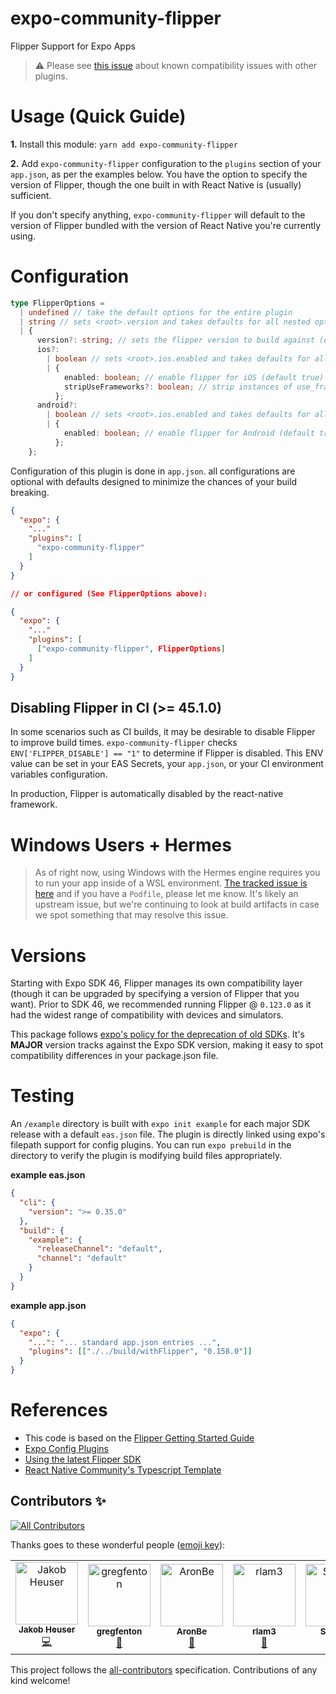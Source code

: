 # expo-community-flipper

Flipper Support for Expo Apps

> ⚠️ Please see [this issue](https://github.com/jakobo/expo-community-flipper/issues/27) about known compatibility issues with other plugins.

# Usage (Quick Guide)

**1.** Install this module: `yarn add expo-community-flipper`

**2.** Add `expo-community-flipper` configuration to the `plugins` section of your `app.json`, as per the examples below. You have the option to specify the version of Flipper, though the one built in with React Native is (usually) sufficient.

If you don't specify anything, `expo-community-flipper` will default to the version of Flipper bundled with the version of React Native you're currently using.

# Configuration

```ts
type FlipperOptions =
  | undefined // take the default options for the entire plugin
  | string // sets <root>.version and takes defaults for all nested options
  | {
      version?: string; // sets the flipper version to build against (defaults to undefined, uses react-native bundled version)
      ios?:
        | boolean // sets <root>.ios.enabled and takes defaults for all nested options
        | {
            enabled: boolean; // enable flipper for iOS (default true)
            stripUseFrameworks?: boolean; // strip instances of use_frameworks from the Podfile (default false)
          };
      android?:
        | boolean // sets <root>.ios.enabled and takes defaults for all nested options
        | {
            enabled: boolean; // enable flipper for Android (default true)
          };
    };
```

Configuration of this plugin is done in `app.json`. all configurations are optional with defaults designed to minimize the chances of your build breaking.

```json
{
  "expo": {
    "..."
    "plugins": [
      "expo-community-flipper"
    ]
  }
}

// or configured (See FlipperOptions above):

{
  "expo": {
    "..."
    "plugins": [
      ["expo-community-flipper", FlipperOptions]
    ]
  }
}
```

## Disabling Flipper in CI (>= 45.1.0)

In some scenarios such as CI builds, it may be desirable to disable Flipper to improve build times. `expo-community-flipper` checks `ENV['FLIPPER_DISABLE'] == "1"` to determine if Flipper is disabled. This ENV value can be set in your EAS Secrets, your `app.json`, or your CI environment variables configuration.

In production, Flipper is automatically disabled by the react-native framework.

# Windows Users + Hermes

> As of right now, using Windows with the Hermes engine requires you to run your app inside of a WSL environment. [The tracked issue is here](https://github.com/jakobo/expo-community-flipper/issues/4) and if you have a `Podfile`, please let me know. It's likely an upstream issue, but we're continuing to look at build artifacts in case we spot something that may resolve this issue.

# Versions

Starting with Expo SDK 46, Flipper manages its own compatibility layer (though it can be upgraded by specifying a version of Flipper that you want). Prior to SDK 46, we recommended running Flipper @ `0.123.0` as it had the widest range of compatibility with devices and simulators.

This package follows [expo's policy for the deprecation of old SDKs](https://docs.expo.dev/workflow/upgrading-expo-sdk-walkthrough/). It's **MAJOR** version tracks against the Expo SDK version, making it easy to spot compatibility differences in your package.json file.

# Testing

An `/example` directory is built with `expo init example` for each major SDK release with a default `eas.json` file. The plugin is directly linked using expo's filepath support for config plugins. You can run `expo prebuild` in the directory to verify the plugin is modifying build files appropriately.

**example eas.json**

```json
{
  "cli": {
    "version": ">= 0.35.0"
  },
  "build": {
    "example": {
      "releaseChannel": "default",
      "channel": "default"
    }
  }
}
```

**example app.json**

```json
{
  "expo": {
    "...": "... standard app.json entries ...",
    "plugins": [["./../build/withFlipper", "0.158.0"]]
  }
}
```

# References

- This code is based on the [Flipper Getting Started Guide](https://fbflipper.com/docs/getting-started/react-native/)
- [Expo Config Plugins](https://docs.expo.dev/guides/config-plugins/)
- [Using the latest Flipper SDK](https://fbflipper.com/docs/getting-started/react-native/#using-the-latest-flipper-sdk)
- [React Native Community's Typescript Template](https://github.com/react-native-community/react-native-template-typescript/tree/main/template)

## Contributors ✨

<!-- ALL-CONTRIBUTORS-BADGE:START - Do not remove or modify this section -->
[![All Contributors](https://img.shields.io/badge/all_contributors-5-orange.svg?style=flat-square)](#contributors-)
<!-- ALL-CONTRIBUTORS-BADGE:END -->

Thanks goes to these wonderful people ([emoji key](https://allcontributors.org/docs/en/emoji-key)):

<!-- ALL-CONTRIBUTORS-LIST:START - Do not remove or modify this section -->
<!-- prettier-ignore-start -->
<!-- markdownlint-disable -->
<table>
  <tbody>
    <tr>
      <td align="center"><a href="https://codedrift.com"><img src="https://avatars.githubusercontent.com/u/1795?v=4?s=100" width="100px;" alt="Jakob Heuser"/><br /><sub><b>Jakob Heuser</b></sub></a><br /><a href="https://github.com/jakobo/expo-community-flipper/commits?author=jakobo" title="Code">💻</a></td>
      <td align="center"><a href="https://twitter.com/gregfenton"><img src="https://avatars.githubusercontent.com/u/4407559?v=4?s=100" width="100px;" alt="gregfenton"/><br /><sub><b>gregfenton</b></sub></a><br /><a href="https://github.com/jakobo/expo-community-flipper/commits?author=gregfenton" title="Documentation">📖</a></td>
      <td align="center"><a href="http://aronberezkin.com"><img src="https://avatars.githubusercontent.com/u/32416348?v=4?s=100" width="100px;" alt="AronBe"/><br /><sub><b>AronBe</b></sub></a><br /><a href="https://github.com/jakobo/expo-community-flipper/commits?author=AronBe" title="Documentation">📖</a></td>
      <td align="center"><a href="http://raymondlam.midori.io"><img src="https://avatars.githubusercontent.com/u/1154044?v=4?s=100" width="100px;" alt="rlam3"/><br /><sub><b>rlam3</b></sub></a><br /><a href="https://github.com/jakobo/expo-community-flipper/commits?author=rlam3" title="Documentation">📖</a></td>
      <td align="center"><a href="https://recollectr.io"><img src="https://avatars.githubusercontent.com/u/6835891?v=4?s=100" width="100px;" alt="Slapbox"/><br /><sub><b>Slapbox</b></sub></a><br /><a href="https://github.com/jakobo/expo-community-flipper/issues?q=author%3ASlapbox" title="Bug reports">🐛</a></td>
    </tr>
  </tbody>
  <tfoot>
    
  </tfoot>
</table>

<!-- markdownlint-restore -->
<!-- prettier-ignore-end -->

<!-- ALL-CONTRIBUTORS-LIST:END -->

This project follows the [all-contributors](https://github.com/all-contributors/all-contributors) specification. Contributions of any kind welcome!
